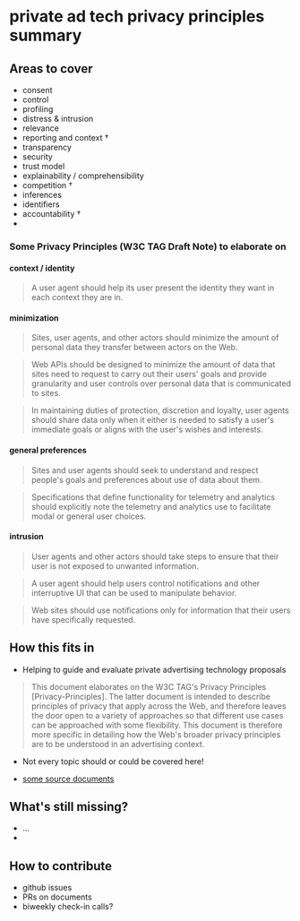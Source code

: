 # private ad tech privacy principles summary

## Areas to cover

* consent
* control
* profiling
* distress & intrusion
* relevance
* reporting and context †
* transparency
* security
* trust model
* explainability / comprehensibility
* competition †
* inferences
* identifiers
* accountability †
* 

### Some Privacy Principles (W3C TAG Draft Note) to elaborate on

#### context / identity

> A user agent should help its user present the identity they want in each context they are in.

#### minimization

> Sites, user agents, and other actors should minimize the amount of personal data they transfer between actors on the Web.

> Web APIs should be designed to minimize the amount of data that sites need to request to carry out their users' goals and provide granularity and user controls over personal data that is communicated to sites.

> In maintaining duties of protection, discretion and loyalty, user agents should share data only when it either is needed to satisfy a user's immediate goals or aligns with the user's wishes and interests.

#### general preferences

> Sites and user agents should seek to understand and respect people's goals and preferences about use of data about them.

> Specifications that define functionality for telemetry and analytics should explicitly note the telemetry and analytics use to facilitate modal or general user choices.

#### intrusion

> User agents and other actors should take steps to ensure that their user is not exposed to unwanted information.

> A user agent should help users control notifications and other interruptive UI that can be used to manipulate behavior.

> Web sites should use notifications only for information that their users have specifically requested.

## How this fits in

* Helping to guide and evaluate private advertising technology proposals

> This document elaborates on the W3C TAG's Privacy Principles [Privacy-Principles]. The latter document is intended to describe principles of privacy that apply across the Web, and therefore leaves the door open to a variety of approaches so that different use cases can be approached with some flexibility. This document is therefore more specific in detailing how the Web's broader privacy principles are to be understood in an advertising context. 

* Not every topic should or could be covered here!

* [some source documents](https://github.com/npdoty/patcg-docs/blob/principles-sources/principles/sources.md)

## What's still missing?

* ...
* 

## How to contribute

* github issues
* PRs on documents
* biweekly check-in calls?